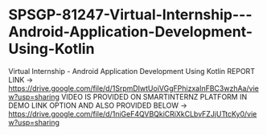 # SPSGP-81247-Virtual-Internship---Android-Application-Development-Using-Kotlin
Virtual Internship - Android Application Development Using Kotlin
REPORT LINK -> https://drive.google.com/file/d/1SrpmDIwtUoiVGgFPhizxaInFBC3wzhAa/view?usp=sharing
VIDEO IS PROVIDED ON SMARTINTERNZ PLATFORM IN DEMO LINK OPTION AND ALSO PROVIDED BELOW ->
https://drive.google.com/file/d/1niGeF4QVBQkiCRiXkCLbvFZJjUTtcKy0/view?usp=sharing
